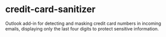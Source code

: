 # credit-card-sanitizer
Outlook add-in for detecting and masking credit card numbers in incoming emails, displaying only the last four digits to protect sensitive information.
